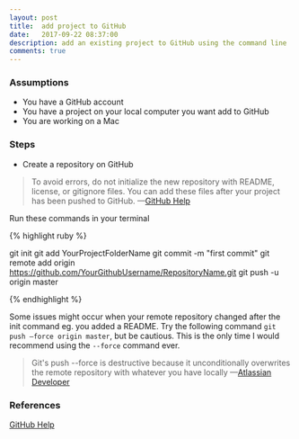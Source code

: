 ```yaml
---
layout: post
title:  add project to GitHub
date:   2017-09-22 08:37:00
description: add an existing project to GitHub using the command line
comments: true
---
```


### Assumptions
- You have a GitHub account
- You have a project on your local computer you want add to GitHub
- You are working on a Mac

### Steps
- Create a repository on GitHub

<blockquote>
To avoid errors, do not initialize the new repository with README, license, or gitignore files. You can add these files after your project has been pushed to GitHub.
	—<a href="https://help.github.com/articles/adding-an-existing-project-to-github-using-the-command-line/">GitHub Help</a>
</blockquote>

Run these commands in your terminal

{% highlight ruby %}

git init
git add YourProjectFolderName
git commit -m "first commit"
git remote add origin https://github.com/YourGithubUsername/RepositoryName.git
git push -u origin master

{% endhighlight %}

Some issues might occur when your remote repository changed after the init command eg. you added a README. Try the following command `git push —force origin master`, but be cautious. This is the only time I would recommend using the `--force` command ever. 

<blockquote>
Git's push --force is destructive because it unconditionally overwrites the remote repository with whatever you have locally
	—<a href="https://developer.atlassian.com/blog/2015/04/force-with-lease/">Atlassian Developer</a>
</blockquote>

### References 
<a href="https://help.github.com/articles/adding-an-existing-project-to-github-using-the-command-line/">GitHub Help</a>

